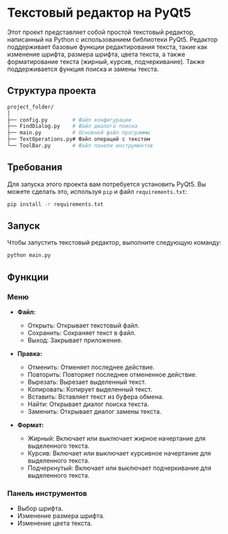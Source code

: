 # Текстовый редактор на PyQt5

Этот проект представляет собой простой текстовый редактор, написанный на Python с использованием библиотеки PyQt5. Редактор поддерживает базовые функции редактирования текста, такие как изменение шрифта, размера шрифта, цвета текста, а также форматирование текста (жирный, курсив, подчеркивание). Также поддерживается функция поиска и замены текста.

## Структура проекта
 ```bash
project_folder/
│
├── config.py        # Файл конфигурации
├── FindDialog.py    # Файл диалога поиска
├── main.py          # Основной файл программы
├── TextOperations.py# Файл операций с текстом
└── ToolBar.py       # Файл панели инструментов
 ```

## Требования

Для запуска этого проекта вам потребуется установить PyQt5. Вы можете сделать это, используя `pip` и файл `requirements.txt`:

```sh
pip install -r requirements.txt
```
## Запуск

Чтобы запустить текстовый редактор, выполните следующую команду:

```sh
python main.py
```

## Функции

### Меню

- **Файл:**
  - Открыть: Открывает текстовый файл.
  - Сохранить: Сохраняет текст в файл.
  - Выход: Закрывает приложение.

- **Правка:**
  - Отменить: Отменяет последнее действие.
  - Повторить: Повторяет последнее отмененное действие.
  - Вырезать: Вырезает выделенный текст.
  - Копировать: Копирует выделенный текст.
  - Вставить: Вставляет текст из буфера обмена.
  - Найти: Открывает диалог поиска текста.
  - Заменить: Открывает диалог замены текста.

- **Формат:**
  - Жирный: Включает или выключает жирное начертание для выделенного текста.
  - Курсив: Включает или выключает курсивное начертание для выделенного текста.
  - Подчеркнутый: Включает или выключает подчеркивание для выделенного текста.

### Панель инструментов

- Выбор шрифта.
- Изменение размера шрифта.
- Изменение цвета текста.


